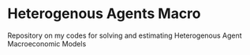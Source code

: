 # Heterogenous Agents Macro
Repository on my codes for solving and estimating Heterogenous Agent Macroeconomic Models
